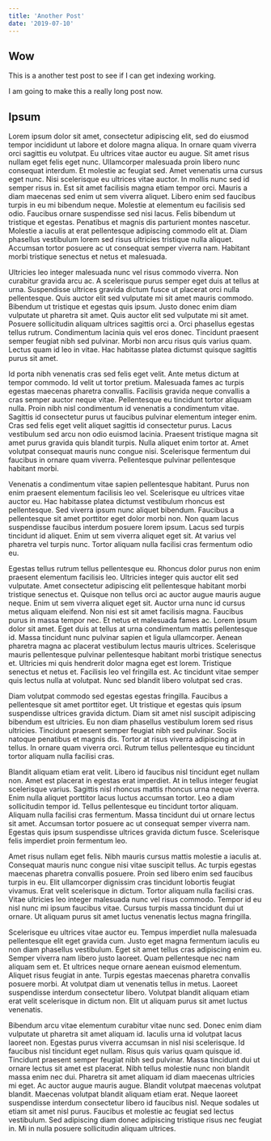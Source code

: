 ```yaml
---
title: 'Another Post'
date: '2019-07-10'
---
```


## Wow
This is a another test post to see if I can get indexing working.

I am going to make this a really long post now.

## Ipsum

Lorem ipsum dolor sit amet, consectetur adipiscing elit, sed do eiusmod tempor incididunt ut labore et dolore magna aliqua. In ornare quam viverra orci sagittis eu volutpat. Eu ultrices vitae auctor eu augue. Sit amet risus nullam eget felis eget nunc. Ullamcorper malesuada proin libero nunc consequat interdum. Et molestie ac feugiat sed. Amet venenatis urna cursus eget nunc. Nisi scelerisque eu ultrices vitae auctor. In mollis nunc sed id semper risus in. Est sit amet facilisis magna etiam tempor orci. Mauris a diam maecenas sed enim ut sem viverra aliquet. Libero enim sed faucibus turpis in eu mi bibendum neque. Molestie at elementum eu facilisis sed odio. Faucibus ornare suspendisse sed nisi lacus. Felis bibendum ut tristique et egestas. Penatibus et magnis dis parturient montes nascetur. Molestie a iaculis at erat pellentesque adipiscing commodo elit at. Diam phasellus vestibulum lorem sed risus ultricies tristique nulla aliquet. Accumsan tortor posuere ac ut consequat semper viverra nam. Habitant morbi tristique senectus et netus et malesuada.

Ultricies leo integer malesuada nunc vel risus commodo viverra. Non curabitur gravida arcu ac. A scelerisque purus semper eget duis at tellus at urna. Suspendisse ultrices gravida dictum fusce ut placerat orci nulla pellentesque. Quis auctor elit sed vulputate mi sit amet mauris commodo. Bibendum ut tristique et egestas quis ipsum. Justo donec enim diam vulputate ut pharetra sit amet. Quis auctor elit sed vulputate mi sit amet. Posuere sollicitudin aliquam ultrices sagittis orci a. Orci phasellus egestas tellus rutrum. Condimentum lacinia quis vel eros donec. Tincidunt praesent semper feugiat nibh sed pulvinar. Morbi non arcu risus quis varius quam. Lectus quam id leo in vitae. Hac habitasse platea dictumst quisque sagittis purus sit amet.

Id porta nibh venenatis cras sed felis eget velit. Ante metus dictum at tempor commodo. Id velit ut tortor pretium. Malesuada fames ac turpis egestas maecenas pharetra convallis. Facilisis gravida neque convallis a cras semper auctor neque vitae. Pellentesque eu tincidunt tortor aliquam nulla. Proin nibh nisl condimentum id venenatis a condimentum vitae. Sagittis id consectetur purus ut faucibus pulvinar elementum integer enim. Cras sed felis eget velit aliquet sagittis id consectetur purus. Lacus vestibulum sed arcu non odio euismod lacinia. Praesent tristique magna sit amet purus gravida quis blandit turpis. Nulla aliquet enim tortor at. Amet volutpat consequat mauris nunc congue nisi. Scelerisque fermentum dui faucibus in ornare quam viverra. Pellentesque pulvinar pellentesque habitant morbi.

Venenatis a condimentum vitae sapien pellentesque habitant. Purus non enim praesent elementum facilisis leo vel. Scelerisque eu ultrices vitae auctor eu. Hac habitasse platea dictumst vestibulum rhoncus est pellentesque. Sed viverra ipsum nunc aliquet bibendum. Faucibus a pellentesque sit amet porttitor eget dolor morbi non. Non quam lacus suspendisse faucibus interdum posuere lorem ipsum. Lacus sed turpis tincidunt id aliquet. Enim ut sem viverra aliquet eget sit. At varius vel pharetra vel turpis nunc. Tortor aliquam nulla facilisi cras fermentum odio eu.

Egestas tellus rutrum tellus pellentesque eu. Rhoncus dolor purus non enim praesent elementum facilisis leo. Ultricies integer quis auctor elit sed vulputate. Amet consectetur adipiscing elit pellentesque habitant morbi tristique senectus et. Quisque non tellus orci ac auctor augue mauris augue neque. Enim ut sem viverra aliquet eget sit. Auctor urna nunc id cursus metus aliquam eleifend. Non nisi est sit amet facilisis magna. Faucibus purus in massa tempor nec. Et netus et malesuada fames ac. Lorem ipsum dolor sit amet. Eget duis at tellus at urna condimentum mattis pellentesque id. Massa tincidunt nunc pulvinar sapien et ligula ullamcorper. Aenean pharetra magna ac placerat vestibulum lectus mauris ultrices. Scelerisque mauris pellentesque pulvinar pellentesque habitant morbi tristique senectus et. Ultricies mi quis hendrerit dolor magna eget est lorem. Tristique senectus et netus et. Facilisis leo vel fringilla est. Ac tincidunt vitae semper quis lectus nulla at volutpat. Nunc sed blandit libero volutpat sed cras.

Diam volutpat commodo sed egestas egestas fringilla. Faucibus a pellentesque sit amet porttitor eget. Ut tristique et egestas quis ipsum suspendisse ultrices gravida dictum. Diam sit amet nisl suscipit adipiscing bibendum est ultricies. Eu non diam phasellus vestibulum lorem sed risus ultricies. Tincidunt praesent semper feugiat nibh sed pulvinar. Sociis natoque penatibus et magnis dis. Tortor at risus viverra adipiscing at in tellus. In ornare quam viverra orci. Rutrum tellus pellentesque eu tincidunt tortor aliquam nulla facilisi cras.

Blandit aliquam etiam erat velit. Libero id faucibus nisl tincidunt eget nullam non. Amet est placerat in egestas erat imperdiet. At in tellus integer feugiat scelerisque varius. Sagittis nisl rhoncus mattis rhoncus urna neque viverra. Enim nulla aliquet porttitor lacus luctus accumsan tortor. Leo a diam sollicitudin tempor id. Tellus pellentesque eu tincidunt tortor aliquam. Aliquam nulla facilisi cras fermentum. Massa tincidunt dui ut ornare lectus sit amet. Accumsan tortor posuere ac ut consequat semper viverra nam. Egestas quis ipsum suspendisse ultrices gravida dictum fusce. Scelerisque felis imperdiet proin fermentum leo.

Amet risus nullam eget felis. Nibh mauris cursus mattis molestie a iaculis at. Consequat mauris nunc congue nisi vitae suscipit tellus. Ac turpis egestas maecenas pharetra convallis posuere. Proin sed libero enim sed faucibus turpis in eu. Elit ullamcorper dignissim cras tincidunt lobortis feugiat vivamus. Erat velit scelerisque in dictum. Tortor aliquam nulla facilisi cras. Vitae ultricies leo integer malesuada nunc vel risus commodo. Tempor id eu nisl nunc mi ipsum faucibus vitae. Cursus turpis massa tincidunt dui ut ornare. Ut aliquam purus sit amet luctus venenatis lectus magna fringilla.

Scelerisque eu ultrices vitae auctor eu. Tempus imperdiet nulla malesuada pellentesque elit eget gravida cum. Justo eget magna fermentum iaculis eu non diam phasellus vestibulum. Eget sit amet tellus cras adipiscing enim eu. Semper viverra nam libero justo laoreet. Quam pellentesque nec nam aliquam sem et. Et ultrices neque ornare aenean euismod elementum. Aliquet risus feugiat in ante. Turpis egestas maecenas pharetra convallis posuere morbi. At volutpat diam ut venenatis tellus in metus. Laoreet suspendisse interdum consectetur libero. Volutpat blandit aliquam etiam erat velit scelerisque in dictum non. Elit ut aliquam purus sit amet luctus venenatis.

Bibendum arcu vitae elementum curabitur vitae nunc sed. Donec enim diam vulputate ut pharetra sit amet aliquam id. Iaculis urna id volutpat lacus laoreet non. Egestas purus viverra accumsan in nisl nisi scelerisque. Id faucibus nisl tincidunt eget nullam. Risus quis varius quam quisque id. Tincidunt praesent semper feugiat nibh sed pulvinar. Massa tincidunt dui ut ornare lectus sit amet est placerat. Nibh tellus molestie nunc non blandit massa enim nec dui. Pharetra sit amet aliquam id diam maecenas ultricies mi eget. Ac auctor augue mauris augue. Blandit volutpat maecenas volutpat blandit. Maecenas volutpat blandit aliquam etiam erat. Neque laoreet suspendisse interdum consectetur libero id faucibus nisl. Neque sodales ut etiam sit amet nisl purus. Faucibus et molestie ac feugiat sed lectus vestibulum. Sed adipiscing diam donec adipiscing tristique risus nec feugiat in. Mi in nulla posuere sollicitudin aliquam ultrices.